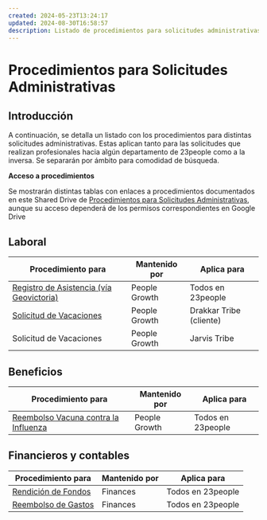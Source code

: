 ```yaml
---
created: 2024-05-23T13:24:17
updated: 2024-08-30T16:58:57
description: Listado de procedimientos para solicitudes administrativas como del tipo Vacaciones, Registro de Asistencia, Reembolsos, Rendiciones, etc.
---
```


# Procedimientos para Solicitudes Administrativas

## Introducción

A continuación, se detalla un listado con los procedimientos para distintas
solicitudes administrativas. Estas aplican tanto para las solicitudes que
realizan profesionales hacia algún departamento de 23people como a la inversa.
Se separarán por ámbito para comodidad de búsqueda.

**Acceso a procedimientos**

Se mostrarán distintas tablas con enlaces a procedimientos documentados en
este Shared Drive de [Procedimientos para Solicitudes
Administrativas](https://drive.google.com/drive/u/0/folders/0AHyWzJ6NxfnpUk9PVA),
aunque su acceso dependerá de los permisos correspondientes en Google Drive

## Laboral

**Procedimiento para** |  **Mantenido por** |  **Aplica para**  
---|---|---  
[Registro de Asistencia (vía Geovictoria)](https://docs.google.com/document/d/1RTstuwDw7Xb_3G26XmfMvjTjGU24Xcp0e5As841Vp74/edit?usp=drive_link) |  People Growth |  Todos en 23people  
[Solicitud de Vacaciones](https://docs.google.com/document/d/1ulmj1zncRnRkvGybftOD40nMpfZVVLtTAHMjYMQuhps/edit?usp=drive_link) |  People Growth |  Drakkar Tribe (cliente)  
Solicitud de Vacaciones |  People Growth |  Jarvis Tribe  
  
## Beneficios

**Procedimiento para** |  **Mantenido por** |  **Aplica para**  
---|---|---  
[Reembolso Vacuna contra la Influenza](https://docs.google.com/document/d/12oaQ2ghlig1syE7qSR7u4ZLwAz5ZceGbOQxybNAr0jM/edit?usp=drive_link) |  People Growth |  Todos en 23people  
  
## Financieros y contables

**Procedimiento para** |  **Mantenido por** |  **Aplica para**  
---|---|---  
[Rendición de Fondos](https://docs.google.com/document/d/1bD8kUk5Hos0272CqYKjYJ6Owk6ZF_VAzhyumUbBK9-M/edit?usp=drive_link) |  Finances |  Todos en 23people  
[Reembolso de Gastos](https://docs.google.com/document/d/1A0TgdVysk-1Xq_i_7R-QSQGHed3eToELLR5qa7MvqYI/edit?usp=drive_link) |  Finances |  Todos en 23people
